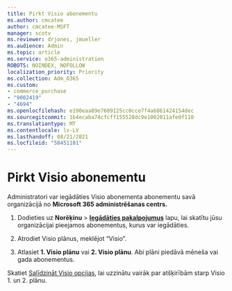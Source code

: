 ```yaml
---
title: Pirkt Visio abonementu
ms.author: cmcatee
author: cmcatee-MSFT
manager: scotv
ms.reviewer: drjones, jmueller
ms.audience: Admin
ms.topic: article
ms.service: o365-administration
ROBOTS: NOINDEX, NOFOLLOW
localization_priority: Priority
ms.collection: Adm_O365
ms.custom:
- commerce_purchase
- "9002419"
- "4694"
ms.openlocfilehash: e190eaa89e7609125cc0cce7f4a6861424154dec
ms.sourcegitcommit: 1b4ecaba74cfcff155528dc9e1002011afe0f110
ms.translationtype: MT
ms.contentlocale: lv-LV
ms.lasthandoff: 08/21/2021
ms.locfileid: "58451101"
---
```

# <a name="purchase-visio-subscription"></a>Pirkt Visio abonementu

Administratori var iegādāties Visio abonementa abonementu savā organizācijā no **Microsoft 365 administrēšanas centrs.**

1. Dodieties uz **Norēķinu** > **[Iegādāties pakalpojumus](https://go.microsoft.com/fwlink/p/?linkid=868433)** lapu, lai skatītu jūsu organizācijai pieejamos abonementus, kurus var iegādāties.

2. Atrodiet Visio plānus, meklējot “Visio”.

3. Atlasiet **1. Visio plānu** vai **2. Visio plānu**. Abi plāni piedāvā mēneša vai gada abonementus.

Skatiet [Salīdzināt Visio opcijas](https://products.office.com/Visio/microsoft-visio-plans-and-pricing-compare-visio-options), lai uzzinātu vairāk par atšķirībām starp Visio 1. un 2. plānu.
